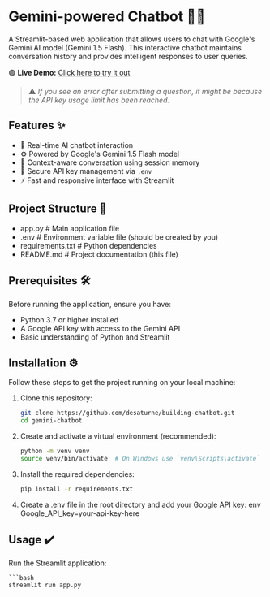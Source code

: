 # Gemini-powered Chatbot 🤖💬

A Streamlit-based web application that allows users to chat with Google's Gemini AI model (Gemini 1.5 Flash). This interactive chatbot maintains conversation history and provides intelligent responses to user queries.

🟢 **Live Demo:** [Click here to try it out](https://building-chatbot-sus.streamlit.app/)  
> ⚠️ *If you see an error after submitting a question, it might be because the API key usage limit has been reached.*

## Features ✨

- 💬 Real-time AI chatbot interaction
- ⚙️ Powered by Google's Gemini 1.5 Flash model
- 🧠 Context-aware conversation using session memory
- 🔐 Secure API key management via `.env`
- ⚡ Fast and responsive interface with Streamlit

## Project Structure 📁

- app.py # Main application file
- .env # Environment variable file (should be created by you)
- requirements.txt # Python dependencies
- README.md # Project documentation (this file)

## Prerequisites 🛠️

Before running the application, ensure you have:

- Python 3.7 or higher installed
- A Google API key with access to the Gemini API
- Basic understanding of Python and Streamlit

## Installation ⚙️

Follow these steps to get the project running on your local machine:

1. Clone this repository:
   ```bash
   git clone https://github.com/desaturne/building-chatbot.git
   cd gemini-chatbot

2. Create and activate a virtual environment (recommended):
    ```bash
    python -m venv venv
    source venv/bin/activate  # On Windows use `venv\Scripts\activate`

3. Install the required dependencies:

    ```bash
    pip install -r requirements.txt

4. Create a .env file in the root directory and add your Google API key:
    env
    Google_API_key=your-api-key-here

## Usage ✔️
Run the Streamlit application:

    ```bash
    streamlit run app.py
